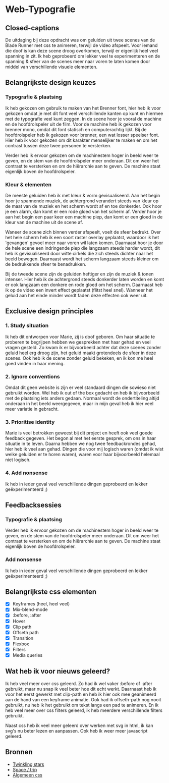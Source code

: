 # Web-Typografie

## Closed-captions
De uitdaging bij deze opdracht was om geluiden uit twee scenes van de Blade Runner met css te animeren, terwijl de video afspeelt. Voor iemand die doof is kan deze scene droog overkomen, terwijl er eigenlijk heel veel spanning in zit. Ik heb geprobeerd om lekker veel te experimenteren en de spanning & sfeer van de scenes meer naar voren te laten komen door middel van verschillende visuele elementen. 

## Belangrijkste design keuzes
### Typografie & plaatsing
Ik heb gekozen om gebruik te maken van het Brenner font, hier heb ik voor gekozen omdat je met dit font veel verschillende kanten op kunt en hiermee met de typografie veel kunt zeggen. 
In de scene hoor je vooral de machine en de hoofdrolspeler uit de film. Voor de machine heb ik gekozen voor brenner mono, omdat dit font statisch en computerachtig lijkt. Bij de hoofdrolspeler heb ik gekozen voor brenner, een wat losser speelser font. Hier heb ik voor gekozen om dit karakter menselijker te maken en om het contrast tussen deze twee personen te versterken. 

Verder heb ik ervoor gekozen om de machinestem hoger in beeld weer te geven, en de stem van de hoofdrolspeler meer onderaan. Dit om weer het contrast te versterken en om de hiërarchie aan te geven. De machine staat eigenlijk boven de hoofdrolspeler. 

### Kleur & elementen
De meeste geluiden heb ik met kleur & vorm gevisualiseerd. Aan het begin hoor je spannende muziek, de achtergrond verandert steeds van kleur op de maat van de muziek en het scherm wordt af en toe donkerder. Ook hoor je een alarm, dan komt er een rode gloed van het scherm af. Verder hoor je aan het begin een paar keer een machine piep, dan komt er een gloed in de kleur van de machine uit de scene af. 

Waneer de scene zich binnen verder afspeelt, voelt de sfeer bedrukt. Over het hele scherm heb ik een soort raster overlay geplaatst, waardoor ik het 'gevangen' gevoel meer naar voren wil laten komen. Daarnaast hoor je door de hele scene een indringende piep die langzaam steeds harder wordt, dit heb ik gevisualiseerd door witte cirkels die zich steeds dichter naar het beeld bewegen. Daarnaast wordt het scherm langzaam steeds kleiner om de bedrukkende sfeer te benadrukken. 

Bij de tweede scene zijn de geluiden heftiger en zijn de muziek & tonen intenser. Hier heb ik de achtergrond steeds donkerder laten worden en komt er ook langzaam een donkere en rode gloed om het scherm. Daarnaast heb ik op de video een invert effect geplaatst (flitst heel snel). Wanneer het geluid aan het einde minder wordt faden deze effecten ook weer uit. 

## Exclusive design principles 
### 1. Study situation
Ik heb dit ontworpen voor Marie, zij is doof geboren. Om haar situatie te proberen te begrijpen hebben we gesprekken met haar gehad en veel vragen gesteld. Zo kwam ik er bijvoorbeeld achter dat deze scenes zonder geluid heel erg droog zijn, het geluid maakt grotendeels de sfeer in deze scenes. Ook heb ik de scene zonder geluid bekeken, en ik kon me heel goed vinden in haar mening. 

### 2. Ignore conventions
Omdat dit geen website is zijn er veel standaard dingen die sowieso niet gebruikt worden. Wel heb ik out of the box gedacht en heb ik bijvoorbeeld met de plaatsing iets anders gedaan. Normaal wordt de ondertiteling altijd onderaan in het beeld weergegeven, maar in mijn geval heb ik hier veel meer variatie in gebracht. 

### 3. Prioritise identity
Marie is veel betrokken geweest bij dit project en heeft ook veel goede feedback gegeven. Het begon al met het eerste gesprek, om ons in haar situatie in te leven. Daarna hebben we nog twee feedbackrondes gehad, hier heb ik veel aan gehad. Dingen die voor mij logisch waren (omdat ik wist welke geluiden er te horen waren), waren voor haar bijvoorbeeld helemaal niet logisch.  

### 4. Add nonsense
Ik heb in ieder geval veel verschillende dingen geprobeerd en lekker geëxperimenteerd ;)

## Feedbacksessies
### Typografie & plaatsing
Verder heb ik ervoor gekozen om de machinestem hoger in beeld weer te geven, en de stem van de hoofdrolspeler meer onderaan. Dit om weer het contrast te versterken en om de hiërarchie aan te geven. De machine staat eigenlijk boven de hoofdrolspeler. 

### Add nonsense
Ik heb in ieder geval veel verschillende dingen geprobeerd en lekker geëxperimenteerd ;)


## Belangrijkste css elementen
- [x] Keyframes (heel, heel veel)
- [x] Mix-blend-mode
- [x] :before, :after
- [x] Hover
- [x] Clip path
- [x] Offseth path
- [x] Transition
- [x] Flexbox
- [x] Filters
- [x] Media queries

## Wat heb ik voor nieuws geleerd?
Ik heb veel meer over css geleerd. Zo had ik wel vaker :before of :after gebruikt, maar nu snap ik veel beter hoe dit echt werkt. Daarnaast heb ik voor het eerst gewerkt met clip-path en heb ik hier ook mee geanimeerd aan de hand van een keyframe animatie. Ook had ik offseth-path nog nooit gebruikt, nu heb ik het gebruikt om tekst langs een pad te animeren. En ik heb veel meer over css filters geleerd, ik heb meerdere verschillende filters gebruikt. 

Naast css heb ik veel meer geleerd over werken met svg in html, ik kan svg's nu beter lezen en aanpassen. Ook heb ik weer meer javascript geleerd. 

## Bronnen
* [Twinkling stars](https://stackoverflow.com/questions/35588267/css-twinkling-stars)
* [Space / trip](https://codepen.io/RedGlove/pen/pmOYqz)
* [Algemeen css](https://css-tricks.com/)
